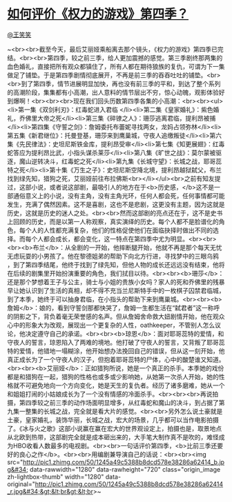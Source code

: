 
#  [如何评价《权力的游戏》第四季？](https://zhihu.com/questions/23337501)



[@王笑笑](https://zhihu.com/people/49f2def7cf9f1d927ddaf5b90268612c)

~&lt;br&gt;&lt;br&gt;截至今天，最后艾丽娅乘船离去那个镜头，《权力的游戏》第四季已完结。&lt;br&gt;&lt;br&gt;第四季，较之前三季，给人更加震撼的感觉。第三季剧终那两集的血色婚礼，直接把所有观众都镇住了，所有人都在期待狼族的复仇，可谓为下一集做足了铺垫。于是第四季剧情彻底展开，不再是前三季的吞吞吐吐的铺垫。&lt;br&gt;&lt;br&gt;到了第四季，情节进展明显加快，再也没有前三季的平和，到达了整个系列的高潮阶段，集集都有小高潮，出人意料的情节层出不穷，惊心动魄，观影体验好到爆啊！&lt;br&gt;&lt;br&gt;&lt;br&gt;现在我们回头历数第四季各集的小高潮：&lt;br&gt;&lt;br&gt;&lt;ul&gt;&lt;li&gt;第一集《双剑利刃》：红毒蛇进入君临 &lt;/li&gt;&lt;li&gt;第二集《皇家婚礼》：紫色婚礼，乔佛里大帝之死&lt;/li&gt;&lt;li&gt;第三集《碎镣之人》：珊莎逃离君临，提利昂被捕&lt;/li&gt;&lt;li&gt;第四集《守誓之剑》：詹姆委托布蕾妮寻找两女，龙妈占领弥林&lt;/li&gt;&lt;li&gt;第五集《新君继位》：托曼登基，珊莎来到鹰巢城，守夜人追缴叛徒&lt;/li&gt;&lt;li&gt;第六集《先民律法》：史坦尼斯铁金库，提利昂受审&lt;/li&gt;&lt;li&gt;第七集《知更展翅》：红毒蛇答应为提利昂比武，小指头谋杀莱莎&lt;/li&gt;&lt;li&gt;第八集《旷世之战》：莫尔蒙被驱逐，魔山逆转决斗，红毒蛇之死&lt;/li&gt;&lt;li&gt;第九集《长城守望》：长城之战，耶哥蕊特之死&lt;/li&gt;&lt;li&gt;第十集《万生之子》：史坦尼斯空降北境，提利昂越狱弑父，布兰找到绿先知，猎狗之死，艾丽娅前往布拉佛斯&lt;br&gt;&lt;/li&gt;&lt;/ul&gt;&lt;br&gt;之前有知友提过，这部小说，或者说这部剧，最吸引人的地方在于&lt;b&gt;历史感，&lt;/b&gt;这不是一部通俗意义上的小说，没有主角，没有主角光环，任何人都会死，任何事情都可能发生，充满了偶然因素。这不是喜剧，这也不是悲剧，这更没有主题，因为这就是历史，这就是历史的迷人之处。&lt;br&gt;&lt;br&gt;然而这部剧的亮点还在于，这不是史书上回顾的历史，而是以第一人称观察，真实演绎的历史。每个人都不是脸谱化的角色，每个人的人性都充满复杂，他们的性格促使他们在面临抉择时做出不同的选择。而每个人都会成长，都会变化，这一特点在第四季中尤为明显。&lt;br&gt;&lt;br&gt;&lt;br&gt;&lt;b&gt;布兰&lt;/b&gt;：从全剧的一开始，他摔断腿开始，他就不再是那个每天无忧无虑玩耍的小男孩了。他在黎德姐弟的帮助下向北方行进，寻找梦中的三眼乌鸦 ，到了第四季结尾，他终于找到了绿先知，但他人物的成长还远远没有结束，他将在后续的剧集里开始扮演重要的角色，我们拭目以待。&lt;br&gt;&lt;br&gt;&lt;b&gt;珊莎&lt;/b&gt;：还是那个梦想着王子与公主，骑士与小姐的贵族小女吗？家人的死和乔佛里的残暴早让她认识到了生活的真相，却不得不充当兰尼斯特手中的一枚棋子囚禁君临城，到了本季，她终于可以抽身君临，在小指头的帮助下来到鹰巢城。&lt;br&gt;&lt;br&gt;&lt;b&gt;詹姆&lt;/b&gt;：娘的，看到守誓剑那都快哭了，詹姆一生都生活在“弑君者”这一称呼的阴影之下，背负着毫无荣誉感的名声。但从詹姆舍命救大妞剧情开始，他在观众心中的形象大为改观，展现出一个更复杂的人性，oathkeeper，不管别人怎么议论，他决定遵守自己的承诺。&lt;br&gt;&lt;br&gt;&lt;b&gt;琼恩&lt;/b&gt;：面对耶哥蕊特的爱情，和守夜人的誓言，琼恩陷入了两难的境地。他打破了守夜人的誓言，又背叛了耶哥蕊特的爱情，他错地一塌糊涂，他开始想办法挽回自己的错误，但从这一刻开始，他真正成长为了一个守夜人的汉子，但抱着耶哥蕊特的尸体，心中的酸楚谁又知道。&lt;br&gt;&lt;br&gt;&lt;b&gt;艾丽娅&lt;/b&gt;：正如猎狗所说，她是一个真正的杀手。本季她的戏份都是和猎狗在一起，猎狗的性格也或多或少影响她，从她第一次杀人开始，她的性格就不可避免地向一个方向变化，她是天生的复仇者。经历了诸多磨难，她从一个和姐姐打闹的小姑娘成长为了一个没有情感的冷面杀手。&lt;br&gt;&lt;br&gt;&lt;br&gt;再说拍摄，第四季较之前三季的动作场面明显增多，从红毒蛇和魔山的决斗，到占据了第九集一整集的长城之战，完全就是看大片的感觉。&lt;br&gt;&lt;br&gt;另外怎么说土豪就是土豪，皇家婚礼，装饰华丽，长城之战，宏大的场景，几乎都可以当作电影拍摄了。《冰与火之歌》这部小说赢在赢在宏大的世界观设定上，拍摄也是，取景地点从北欧到热带，这部剧完全就是成本砸出来的，大手笔大制作真不是吹的，难怪成为HBO收看人数最多的电视剧。&lt;br&gt;&lt;br&gt;一句话评价第四季，&lt;b&gt;比前三季还要好的良心之作&lt;/b&gt;。&lt;br&gt;&lt;br&gt;用编剧兼导演自己的话说：&lt;br&gt;&lt;br&gt;&lt;img src=&#34;http://pic1.zhimg.com/50/1245a49c5388b8dcd578e38286a62414_b.jpg&#34; data-rawwidth=&#34;1280&#34; data-rawheight=&#34;720&#34; class=&#34;origin_image zh-lightbox-thumb&#34; width=&#34;1280&#34; data-original=&#34;http://pic1.zhimg.com/50/1245a49c5388b8dcd578e38286a62414_r.jpg&#34;&gt;&lt;br&gt;&lt;br&gt;~